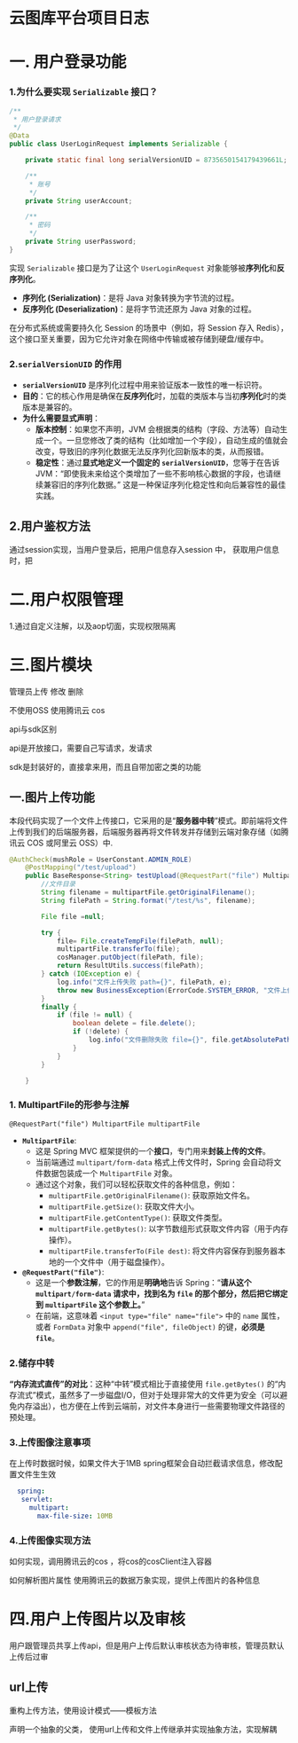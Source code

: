 # 云图库平台项目日志



# 一. 用户登录功能



### 1.为什么要实现 `Serializable` 接口？

```java
/**
 * 用户登录请求
 */
@Data
public class UserLoginRequest implements Serializable {

    private static final long serialVersionUID = 8735650154179439661L;

    /**
     * 账号
     */
    private String userAccount;

    /**
     * 密码
     */
    private String userPassword;
}
```

实现 `Serializable` 接口是为了让这个 `UserLoginRequest` 对象能够被**序列化**和**反序列化**。

- **序列化 (Serialization)**：是将 Java 对象转换为字节流的过程。
- **反序列化 (Deserialization)**：是将字节流还原为 Java 对象的过程。

在分布式系统或需要持久化 Session 的场景中（例如，将 Session 存入 Redis），这个接口至关重要，因为它允许对象在网络中传输或被存储到硬盘/缓存中。

### 2.**`serialVersionUID` 的作用**

- **`serialVersionUID`** 是序列化过程中用来验证版本一致性的唯一标识符。
- **目的**：它的核心作用是确保在**反序列化**时，加载的类版本与当初**序列化**时的类版本是兼容的。
- **为什么需要显式声明**：
  - **版本控制**：如果您不声明，JVM 会根据类的结构（字段、方法等）自动生成一个。一旦您修改了类的结构（比如增加一个字段），自动生成的值就会改变，导致旧的序列化数据无法反序列化回新版本的类，从而报错。
  - **稳定性**：通过**显式地定义一个固定的 `serialVersionUID`**，您等于在告诉 JVM：“即使我未来给这个类增加了一些不影响核心数据的字段，也请继续兼容旧的序列化数据。” 这是一种保证序列化稳定性和向后兼容性的最佳实践。





## 2.用户鉴权方法

通过session实现，当用户登录后，把用户信息存入session 中， 获取用户信息时，把



# 二.用户权限管理

1.通过自定义注解，以及aop切面，实现权限隔离



















# 三.图片模块

管理员上传 修改  删除

不使用OSS  使用腾讯云 cos 



api与sdk区别

api是开放接口，需要自己写请求，发请求

sdk是封装好的，直接拿来用，而且自带加密之类的功能







## 一.图片上传功能

本段代码实现了一个文件上传接口，它采用的是“**服务器中转**”模式。即前端将文件上传到我们的后端服务器，后端服务器再将文件转发并存储到云端对象存储（如腾讯云 COS 或阿里云 OSS）中.

```java
@AuthCheck(mushRole = UserConstant.ADMIN_ROLE)
    @PostMapping("/test/upload")
    public BaseResponse<String> testUpload(@RequestPart("file") MultipartFile multipartFile) {
        //文件目录
        String filename = multipartFile.getOriginalFilename();
        String filePath = String.format("/test/%s", filename);

        File file =null;

        try {
            file= File.createTempFile(filePath, null);
            multipartFile.transferTo(file);
            cosManager.putObject(filePath, file);
            return ResultUtils.success(filePath);
        } catch (IOException e) {
            log.info("文件上传失败 path={}", filePath, e);
            throw new BusinessException(ErrorCode.SYSTEM_ERROR, "文件上传失败");
        }
        finally {
            if (file != null) {
                boolean delete = file.delete();
                if (!delete) {
                    log.info("文件删除失败 file={}", file.getAbsolutePath());
                }
            }
        }

    }
```

### **1. MultipartFile的形参与注解**

```
@RequestPart("file") MultipartFile multipartFile
```

- **`MultipartFile`**:
  - 这是 Spring MVC 框架提供的一个**接口**，专门用来**封装上传的文件**。
  - 当前端通过 `multipart/form-data` 格式上传文件时，Spring 会自动将文件数据包装成一个 `MultipartFile` 对象。
  - 通过这个对象，我们可以轻松获取文件的各种信息，例如：
    - `multipartFile.getOriginalFilename()`: 获取原始文件名。
    - `multipartFile.getSize()`: 获取文件大小。
    - `multipartFile.getContentType()`: 获取文件类型。
    - `multipartFile.getBytes()`: 以字节数组形式获取文件内容（用于内存操作）。
    - `multipartFile.transferTo(File dest)`: 将文件内容保存到服务器本地的一个文件中（用于磁盘操作）。
- **`@RequestPart("file")`**:
  - 这是一个**参数注解**，它的作用是**明确地**告诉 Spring：“**请从这个 `multipart/form-data` 请求中，找到名为 `file` 的那个部分，然后把它绑定到 `multipartFile` 这个参数上。**”
  - 在前端，这意味着 `<input type="file" name="file">` 中的 `name` 属性，或者 `FormData` 对象中 `append("file", fileObject)` 的键，**必须是 `file`**。

### 2.储存中转

**“内存流式直传”的对比**：这种“中转”模式相比于直接使用 `file.getBytes()` 的“内存流式”模式，虽然多了一步磁盘I/O，但对于处理非常大的文件更为安全（可以避免内存溢出），也方便在上传到云端前，对文件本身进行一些需要物理文件路径的预处理。

### 3.上传图像注意事项

在上传时数据时候，如果文件大于1MB spring框架会自动拦截请求信息，修改配置文件生生效

```yaml
  spring:
   servlet:
     multipart:
       max-file-size: 10MB
```

### 4.上传图像实现方法

如何实现，调用腾讯云的cos ，将cos的cosClient注入容器  

如何解析图片属性   使用腾讯云的数据万象实现，提供上传图片的各种信息







# 四.用户上传图片以及审核

用户跟管理员共享上传api，但是用户上传后默认审核状态为待审核，管理员默认上传后过审



## url上传

重构上传方法，使用设计模式——模板方法  

声明一个抽象的父类，  使用url上传和文件上传继承并实现抽象方法，实现解耦



